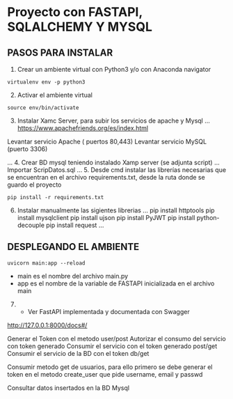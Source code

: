 # Proyecto con FASTAPI, SQLALCHEMY Y MYSQL

## PASOS PARA INSTALAR
1. Crear un ambiente virtual con Python3 y/o con Anaconda navigator
```
virtualenv env -p python3

```
2. Activar el ambiente virtual
```
source env/bin/activate

```
3. Instalar Xamc Server, para subir los servicios de apache y Mysql
... 
https://www.apachefriends.org/es/index.html

Levantar servicio Apache ( puertos 80,443)
Levantar servicio MySQL (puerto 3306)

...
4. Crear BD mysql teniendo instalado Xamp server (se adjunta script)
...
Importar ScripDatos.sql 
...
5. Desde cmd instalar las librerías necesarias que se encuentran en el archivo requirements.txt, desde la ruta donde se guardo el proyecto
```
pip install -r requirements.txt

```
6. Instalar manualmente las sigientes librerias
...
pip install httptools
pip install mysqlclient
pip install ujson
pip install PyJWT
pip install python-decouple
pip install request
...

## DESPLEGANDO EL AMBIENTE
```
uvicorn main:app --reload

```
* main es el nombre del archivo main.py
* app es el nombre de la variable de FASTAPI inicializada en el archivo main

7. - Ver FastAPI implementada y documentada con Swagger

http://127.0.0.1:8000/docs#/

Generar el Token con el metodo user/post
Autorizar el consumo del servicio con token generado
Consumir el servicio con el token generado post/get
Consumir el servicio de la BD con el token db/get

Consumir metodo get de usuarios, para ello primero se debe generar el token en el metodo create_user que pide username, email y passwd

Consultar datos insertados en la BD Mysql 